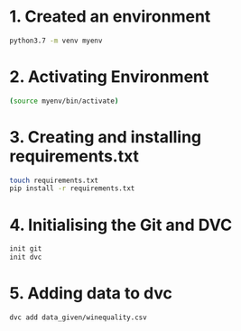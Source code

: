 # 1. Created an environment

```bash
python3.7 -m venv myenv
```

# 2. Activating Environment

```bash
(source myenv/bin/activate)
```

# 3. Creating and installing requirements.txt

```bash
touch requirements.txt
pip install -r requirements.txt
```

# 4. Initialising the Git and DVC

```bash
init git
init dvc
```

# 5. Adding data to dvc

```bash
dvc add data_given/winequality.csv
```


